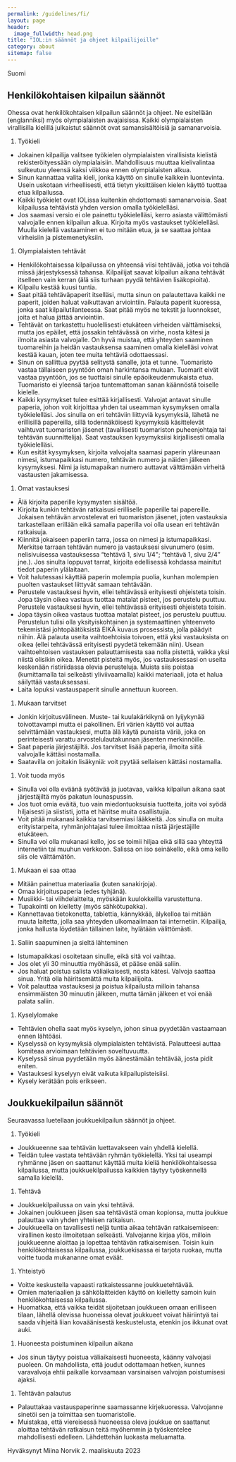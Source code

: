 ```yaml
---
permalink: /guidelines/fi/
layout: page
header:
  image_fullwidth: head.png
title: "IOL:in säännöt ja ohjeet kilpailijoille"
category: about
sitemap: false
---
```


Suomi

## Henkilökohtaisen kilpailun säännöt

Ohessa ovat henkilökohtaisen kilpailun säännöt ja ohjeet. Ne esitellään (englanniksi) myös olympialaisten avajaisissa. Kaikki olympialaisten virallisilla kielillä julkaistut säännöt ovat samansisältöisiä ja samanarvoisia.

1. Työkieli
  * Jokainen kilpailija valitsee työkielen olympialaisten virallisista kielistä rekisteröityessään olympialaisiin. Mahdollisuus muuttaa kielivalintaa sulkeutuu yleensä kaksi viikkoa ennen olympialaisten alkua.
  * Sinun kannattaa valita kieli, jonka käyttö on sinulle kaikkein luontevinta. Usein uskotaan virheellisesti, että tietyn yksittäisen kielen käyttö tuottaa etua kilpailussa.
  * Kaikki työkielet ovat IOLissa kuitenkin ehdottomasti samanarvoisia. Saat kilpailussa tehtävistä yhden version omalla työkielelläsi.
  * Jos saamasi versio ei ole painettu työkielelläsi, kerro asiasta välittömästi valvojalle ennen kilpailun alkua. Kirjoita myös vastaukset työkielelläsi. Muulla kielellä vastaaminen ei tuo mitään etua, ja se saattaa johtaa virheisiin ja pistemenetyksiin.
1. Olympialaisten tehtävät
  * Henkilökohtaisessa kilpailussa on yhteensä viisi tehtävää, jotka voi tehdä missä järjestyksessä tahansa. Kilpailijat saavat kilpailun aikana tehtävät itselleen vain kerran (älä siis turhaan pyydä tehtävien lisäkopioita).
  * Kilpailu kestää kuusi tuntia.
  * Saat pitää tehtäväpaperit itselläsi, mutta sinun on palautettava kaikki ne paperit, joiden haluat vaikuttavan arviointiin. Palauta paperit kuoressa, jonka saat kilpailutilanteessa. Saat pitää myös ne tekstit ja luonnokset, joita et halua jättää arviointiin.
  * Tehtävät on tarkastettu huolellisesti etukäteen virheiden välttämiseksi, mutta jos epäilet, että jossakin tehtävässä on virhe, nosta kätesi ja ilmoita asiasta valvojalle. On hyvä muistaa, että yhteyden saaminen tuomareihin ja heidän vastauksensa saaminen omalla kielelläsi voivat kestää kauan, joten tee muita tehtäviä odottaessasi.
  * Sinun on sallittua pyytää selitystä sanalle, jota et tunne. Tuomaristo vastaa tällaiseen pyyntöön oman harkintansa mukaan. Tuomarit eivät vastaa pyyntöön, jos se tuottaisi sinulle epäoikeudenmukaista etua. Tuomaristo ei yleensä tarjoa tuntemattoman sanan käännöstä toiselle kielelle. 
  * Kaikki kysymykset tulee esittää kirjallisesti. Valvojat antavat sinulle paperia, johon voit kirjoittaa yhden tai useamman kysymyksen omalla työkielelläsi. Jos sinulla on eri tehtäviin liittyviä kysymyksiä, lähetä ne erillisillä papereilla, sillä todennäköisesti kysymyksiä käsittelevät vaihtuvat tuomariston jäsenet (tavallisesti tuomariston puheenjohtaja tai tehtävän suunnittelija). Saat vastauksen kysymyksiisi kirjallisesti omalla työkielelläsi. 
  * Kun esität kysymyksen, kirjoita valvojalta saamasi paperin yläreunaan nimesi, istumapaikkasi numero, tehtävän numero ja näiden jälkeen kysymyksesi. Nimi ja istumapaikan numero auttavat välttämään virheitä vastausten jakamisessa.
1. Omat vastauksesi
  * Älä kirjoita paperille kysymysten sisältöä.
  * Kirjoita kunkin tehtävän ratkaisusi erilliselle paperille tai papereille. Jokaisen tehtävän arvostelevat eri tuomariston jäsenet, joten vastauksia tarkastellaan erillään eikä samalla paperilla voi olla usean eri tehtävän ratkaisuja.
  * Kiinnitä jokaiseen paperiin tarra, jossa on nimesi ja istumapaikkasi. Merkitse tarraan tehtävän numero ja vastauksesi sivunumero (esim. nelisivuisessa vastauksessa “tehtävä 1, sivu 1/4"; “tehtävä 1, sivu 2/4” jne.). Jos sinulta loppuvat tarrat, kirjoita edellisessä kohdassa mainitut tiedot paperin ylälaitaan.
  * Voit halutessasi käyttää paperin molempia puolia, kunhan molempien puolten vastaukset liittyvät samaan tehtävään.
  * Perustele vastauksesi hyvin, ellei tehtävässä erityisesti ohjeisteta toisin. Jopa täysin oikea vastaus tuottaa matalat pisteet, jos perustelu puuttuu. Perustele vastauksesi hyvin, ellei tehtävässä erityisesti ohjeisteta toisin.
  * Jopa täysin oikea vastaus tuottaa matalat pisteet, jos perustelu puuttuu. Perustelun tulisi olla yksityiskohtainen ja systemaattinen yhteenveto tekemistäsi johtopäätöksistä EIKÄ kuvaus prosessista, jolla päädyit niihin. Älä palauta useita vaihtoehtoisia toivoen, että yksi vastauksista on oikea (ellei tehtävässä erityisesti pyydetä tekemään niin). Usean vaihtoehtoisen vastauksen palauttamisesta saa nolla pistettä, vaikka yksi niistä olisikin oikea. Menetät pisteitä myös, jos vastauksessasi on useita keskenään ristiriidassa olevia perusteluja. Muista siis poistaa (kumittamalla tai selkeästi yliviivaamalla) kaikki materiaali, jota et halua säilyttää vastauksessasi.
  * Laita lopuksi vastauspaperit sinulle annettuun kuoreen.
1. Mukaan tarvitset
  * Jonkin kirjoitusvälineen. Muste- tai kuulakärkikynä on lyijykynää toivottavampi mutta ei pakollinen. Eri värien käyttö voi auttaa selvittämään vastauksesi, mutta älä käytä punaista väriä, joka on perinteisesti varattu arvostelulautakunnan jäsenten merkinnöille.
  * Saat paperia järjestäjiltä. Jos tarvitset lisää paperia, ilmoita siitä valvojalle kättäsi nostamalla.
  * Saatavilla on joitakin lisäkyniä: voit pyytää sellaisen kättäsi nostamalla.
1. Voit tuoda myös
  * Sinulla voi olla eväänä syötävää ja juotavaa, vaikka kilpailun aikana saat järjestäjiltä myös pakatun lounaspussin.
  * Jos tuot omia eväitä, tuo vain miedontuoksuisia tuotteita, joita voi syödä hiljaisesti ja siististi, jotta et häiritse muita osallistujia.
  * Voit pitää mukanasi kaikkia tarvitsemiasi lääkkeitä. Jos sinulla on muita erityistarpeita, ryhmänjohtajasi tulee ilmoittaa niistä järjestäjille etukäteen.
  * Sinulla voi olla mukanasi kello, jos se toimii hiljaa eikä sillä saa yhteyttä internetiin tai muuhun verkkoon. Salissa on iso seinäkello, eikä oma kello siis ole välttämätön.
1. Mukaan ei saa ottaa
  * Mitään painettua materiaalia (kuten sanakirjoja). 
  * Omaa kirjoituspaperia (edes tyhjänä).
  * Musiikki- tai viihdelaitteita, myöskään kuulokkeilla varustettuna.
  * Tupakointi on kielletty (myös sähkötupakka).
  * Kannettavaa tietokonetta, tablettia, kännykkää, älykelloa tai mitään muuta laitetta, jolla saa yhteyden ulkomaailmaan tai internetiin. Kilpailija, jonka hallusta löydetään tällainen laite, hylätään välittömästi.
1. Saliin saapuminen ja sieltä lähteminen
  * Istumapaikkasi osoitetaan sinulle, eikä sitä voi vaihtaa.
  * Jos olet yli 30 minuuttia myöhässä, et pääse enää saliin.
  * Jos haluat poistua salista väliaikaisesti, nosta kätesi. Valvoja saattaa sinua. Yritä olla häiritsemättä muita kilpailijoita.
  * Voit palauttaa vastauksesi ja poistua kilpailusta milloin tahansa ensimmäisten 30 minuutin jälkeen, mutta tämän jälkeen et voi enää palata saliin.
1. Kyselylomake
  * Tehtävien ohella saat myös kyselyn, johon sinua pyydetään vastaamaan ennen lähtöäsi.
  * Kyselyssä on kysymyksiä olympialaisten tehtävistä. Palautteesi auttaa komiteaa arvioimaan tehtävien soveltuvuutta.
  * Kyselyssä sinua pyydetään myös äänestämään tehtävää, josta pidit eniten.
  * Vastauksesi kyselyyn eivät vaikuta kilpailupisteisiisi.
  * Kysely kerätään pois erikseen.

## Joukkuekilpailun säännöt

Seuraavassa luetellaan joukkuekilpailun säännöt ja ohjeet.

1. Työkieli
  * Joukkueenne saa tehtävän luettavakseen vain yhdellä kielellä.
  * Teidän tulee vastata tehtävään ryhmän työkielellä. Yksi tai useampi ryhmänne jäsen on saattanut käyttää muita kieliä henkilökohtaisessa kilpailussa, mutta joukkuekilpailussa kaikkien täytyy työskennellä samalla kielellä.
1. Tehtävä
  * Joukkuekilpailussa on vain yksi tehtävä.
  * Jokainen joukkueen jäsen saa tehtävästä oman kopionsa, mutta joukkue palauttaa vain yhden yhteisen ratkaisun.
  * Joukkueella on tavallisesti neljä tuntia aikaa tehtävän ratkaisemiseen: virallinen kesto ilmoitetaan selkeästi. Valvojanne kirjaa ylös, milloin joukkueenne aloittaa ja lopettaa tehtävän ratkaisemisen. Toisin kuin henkilökohtaisessa kilpailussa, joukkuekisassa ei tarjota ruokaa, mutta voitte tuoda mukananne omat eväät.
1. Yhteistyö
  * Voitte keskustella vapaasti ratkaistessanne joukkuetehtävää.
  * Omien materiaalien ja sähkölaitteiden käyttö on kielletty samoin kuin henkilökohtaisessa kilpailussa.
  * Huomatkaa, että vaikka teidät sijoitetaan joukkueen omaan erilliseen tilaan, lähellä olevissa huoneissa olevat joukkueet voivat häiriintyä tai saada vihjeitä liian kovaäänisestä keskustelusta, etenkin jos ikkunat ovat auki.
1. Huoneesta poistuminen kilpailun aikana
  * Jos sinun täytyy poistua väliaikaisesti huoneesta, käänny valvojasi puoleen. On mahdollista, että joudut odottamaan hetken, kunnes varavalvoja ehtii paikalle korvaamaan varsinaisen valvojan poistumisesi ajaksi.
1. Tehtävän palautus
  * Palauttakaa vastauspaperinne saamassanne kirjekuoressa. Valvojanne sinetöi sen ja toimittaa sen tuomaristolle.
  * Muistakaa, että viereisessä huoneessa oleva joukkue on saattanut aloittaa tehtävän ratkaisun teitä myöhemmin ja työskentelee mahdollisesti edelleen. Lähdettehän luokasta meluamatta.

Hyväksynyt Miina Norvik 2. maaliskuuta 2023
